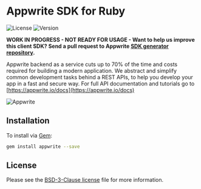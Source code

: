 # Appwrite SDK for Ruby

![License](https://img.shields.io/github/license/appwrite/sdk-for-ruby.svg?v=1)
![Version](https://img.shields.io/badge/api%20version-latest-blue.svg?v=1)

**WORK IN PROGRESS - NOT READY FOR USAGE - Want to help us improve this client SDK? Send a pull request to Appwrite [SDK generator repository](https://github.com/appwrite/sdk-generator).**

Appwrite backend as a service cuts up to 70% of the time and costs required for building a modern application. We abstract and simplify common development tasks behind a REST APIs, to help you develop your app in a fast and secure way. For full API documentation and tutorials go to [https://appwrite.io/docs](https://appwrite.io/docs)



![Appwrite](https://appwrite.io/images/github.png)

## Installation

To install via [Gem](https://rubygems.org/):

```bash
gem install appwrite --save
```

## License

Please see the [BSD-3-Clause license](https://raw.githubusercontent.com/appwrite/appwrite/master/LICENSE) file for more information.